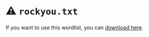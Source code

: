 # ⚠️ `rockyou.txt`
If you want to use this wordlist, you can [download here](https://www.google.com/url?sa=t&source=web&rct=j&opi=89978449&url=https://github.com/brannondorsey/naive-hashcat/releases/download/data/rockyou.txt&ved=2ahUKEwic6PygvsOOAxV2UaQEHXV3Md4QFnoECAkQAQ&usg=AOvVaw3snAERl1mU6Ccr4WFEazBd).
